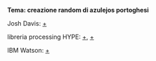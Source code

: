 **Tema: creazione random di azulejos portoghesi**

Josh Davis: 
[+](http://www.hypeframework.org/) <br>

libreria processing HYPE:
[+](https://github.com/hype/HYPE_Processing), 
[+](https://vimeo.com/174246472) <br>

IBM Watson:
[+](https://www.underconsideration.com/brandnew/archives/new_logo_and_identity_for_ibm_watson_done_in-house_with_others.php)


